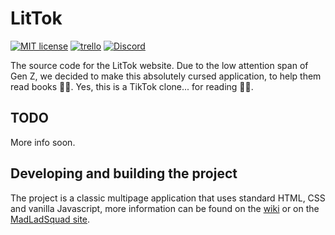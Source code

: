 # LitTok
[![MIT license](https://img.shields.io/badge/License-MIT-blue.svg)](https://lbesson.mit-license.org/)
[![trello](https://img.shields.io/badge/Trello-UDE-blue])](https://trello.com/b/HmfuRY2K/untitleddesktop)
[![Discord](https://img.shields.io/discord/717037253292982315.svg?label=&logo=discord&logoColor=ffffff&color=7389D8&labelColor=6A7EC2)](https://discord.gg/4wgH8ZE)

The source code for the LitTok website. Due to the low attention span of Gen Z, we decided to make this absolutely cursed application, to help them read books 🤦‍♂️. Yes,
this is a TikTok clone... for reading 🤦‍♂️.

## TODO
More info soon.

## Developing and building the project
The project is a classic multipage application that uses standard HTML, CSS and vanilla Javascript, more information can be found 
on the [wiki](https://github.com/MadLadSquad/LitTok/wiki/) or on the 
[MadLadSquad site](https://madladsquad.com/docs/LitTok/Home).
